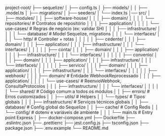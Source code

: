 project-root/
├── sequelize/
│ ├── config.ts
│ ├── models/
│ │ ├── <model-name>.model.ts
│ ├── migrations/
│ ├── seeders/
│ └── index.ts
│── src/
│ ├── modules/
│ │ ├── software-house/
│ │ │ ├── domain/
│ │ │ │ └── repositories/ # Contratos de repositório
│ │ │ ├── application/
│ │ │ │ └── use-cases/ # Regras de negócio (ex: validar SH)
│ │ │ ├── infrastructure/
│ │ │ │ └── database/ # Model Sequelize, migrations
│ │ │ └── interfaces/
│ │ │ └── http/ # Controller + rotas
│ │ │
│ │ ├── cedente/
│ │ │ ├── domain/
│ │ │ ├── application/
│ │ │ ├── infrastructure/
│ │ │ └── interfaces/
│ │ │
│ │ ├── conta/
│ │ │ ├── domain/
│ │ │ ├── application/
│ │ │ ├── infrastructure/
│ │ │ └── interfaces/
│ │ │
│ │ ├── convenio/
│ │ │ ├── domain/
│ │ │ ├── application/
│ │ │ ├── infrastructure/
│ │ │ └── interfaces/
│ │ │
│ │ ├── servico/
│ │ │ ├── domain/
│ │ │ ├── application/
│ │ │ ├── infrastructure/
│ │ │ └── interfaces/
│ │ │
│ │ ├── webhook/
│ │ │ ├── domain/ # Entidade WebhookReprocessado
│ │ │ ├── application/
│ │ │ │ └── use-cases/ # ReenvioWebhook, ConsultaProtocolos
│ │ │ ├── infrastructure/
│ │ │ └── interfaces/
│ │ │
│ │ └── shared/ # Código comum a todos os módulos
│ │ ├── errors/ # Erros customizados
│ │ ├── utils/ # Helpers
│ │ └── types/ # Tipos globais
│ │
│ ├── infrastructure/ # Serviços técnicos globais
│ │ ├── database/ # Config global do Sequelize
│ │ ├── cache/ # Config Redis
│ │ └── config/ # dotenv e variáveis de ambiente
│ │
│ └── main.ts # Entry point Express
│
├── docker-compose.yml
├── Dockerfile
├── .eslintrc.json
├── .prettierrc
├── jest.config.js
├── tsconfig.json
├── package.json
├── .env.example
└── README.md
